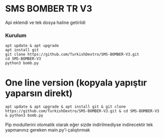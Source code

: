 # SMS BOMBER TR V3

Api eklendi ve tek dosya haline getirildi

<h3>Kurulum</h3>

```console
apt update & apt upgrade
apt install git
git clone https://github.com/TurkishDextro/SMS-BOMBER-V3.git
cd SMS-BOMBER-V3
python3 bomb.py
```

# One line version (kopyala yapıştır yaparsın direkt)
```console
apt update & apt upgrade & apt install git & git clone https://github.com/TurkishDextro/SMS-BOMBER-V3.git & cd SMS-BOMBER-V3 & python3 bomb.py
```

Pip modullerini otomatik olarak eğer sizde indirilmediyse indirecektir tek yapmanınız gereken main.py'i çalıştırmak
